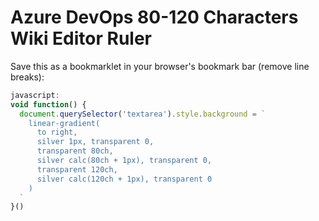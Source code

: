 # Azure DevOps 80-120 Characters Wiki Editor Ruler

Save this as a bookmarklet in your browser's bookmark bar (remove line breaks):

```javascript
javascript:
void function() {
  document.querySelector('textarea').style.background = `
    linear-gradient(
      to right,
      silver 1px, transparent 0,
      transparent 80ch,
      silver calc(80ch + 1px), transparent 0,
      transparent 120ch,
      silver calc(120ch + 1px), transparent 0
    )
  `
}()
```

